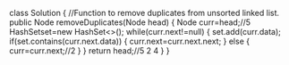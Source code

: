 class Solution
{
    //Function to remove duplicates from unsorted linked list.
    public Node removeDuplicates(Node head) 
    {
        Node curr=head;//5
        HashSet<Integer>set=new HashSet<>();
        while(curr.next!=null)
        {
            set.add(curr.data);
            if(set.contains(curr.next.data))
            {
                curr.next=curr.next.next;
            }
            else
            {
                curr=curr.next;//2
            }
        }
        return head;//5 2 4
    }
}
